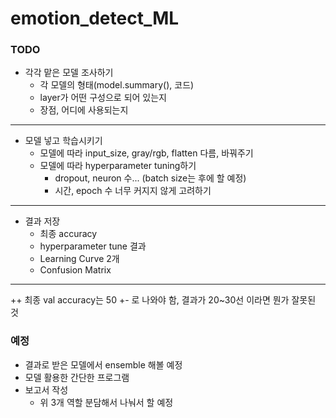 # emotion_detect_ML


### TODO
- 각각 맡은 모델 조사하기
    - 각 모델의 형태(model.summary(), 코드) 
    - layer가 어떤 구성으로 되어 있는지
    - 장점, 어디에 사용되는지
---
- 모델 넣고 학습시키기
    - 모델에 따라 input_size, gray/rgb, flatten 다름, 바꿔주기
    - 모델에 따라 hyperparameter tuning하기
        - dropout, neuron 수... (batch size는 후에 할 예정)
        - 시간, epoch 수 너무 커지지 않게 고려하기
---
- 결과 저장
    - 최종 accuracy
    - hyperparameter tune 결과
    - Learning Curve 2개
    - Confusion Matrix
 --- 
++ 최종 val accuracy는 50 +- 로 나와야 함, 결과가 20~30선 이라면 뭔가 잘못된 것


### 예정
- 결과로 받은 모델에서 ensemble 해볼 예정
- 모델 활용한 간단한 프로그램
- 보고서 작성
    - 위 3개 역할 분담해서 나눠서 할 예정
